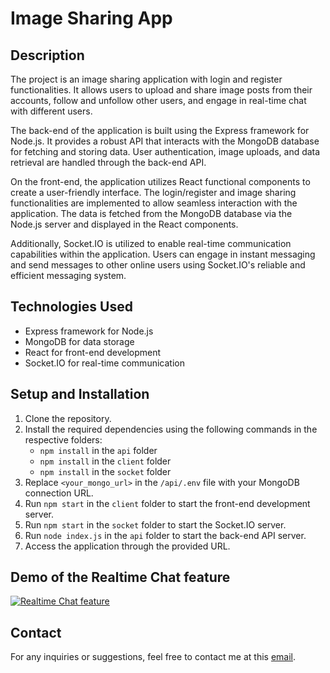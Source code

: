 # Image Sharing App

## Description

The project is an image sharing application with login and register functionalities. It allows users to upload and share image posts from their accounts, follow and unfollow other users, and engage in real-time chat with different users.

The back-end of the application is built using the Express framework for Node.js. It provides a robust API that interacts with the MongoDB database for fetching and storing data. User authentication, image uploads, and data retrieval are handled through the back-end API. 

On the front-end, the application utilizes React functional components to create a user-friendly interface. The login/register and image sharing functionalities are implemented to allow seamless interaction with the application. The data is fetched from the MongoDB database via the Node.js server and displayed in the React components.

Additionally, Socket.IO is utilized to enable real-time communication capabilities within the application. Users can engage in instant messaging and send messages to other online users using Socket.IO's reliable and efficient messaging system.

## Technologies Used

- Express framework for Node.js
- MongoDB for data storage
- React for front-end development
- Socket.IO for real-time communication

## Setup and Installation

1. Clone the repository.
2. Install the required dependencies using the following commands in the respective folders:
   - `npm install` in the `api` folder
   - `npm install` in the `client` folder
   - `npm install` in the `socket` folder
3. Replace `<your_mongo_url>` in the `/api/.env` file with your MongoDB connection URL.
4. Run `npm start` in the `client` folder to start the front-end development server.
5. Run `npm start` in the `socket` folder to start the Socket.IO server.
6. Run `node index.js` in the `api` folder to start the back-end API server.
7. Access the application through the provided URL.

## Demo of the Realtime Chat feature

[![Realtime Chat feature](https://ik.imagekit.io/ably/ghost/prod/2023/01/build-a-realtime-chat-app-from-scratch--1-.png?tr=w-1728,q-50)](https://youtu.be/jFa1PBYT6Tg)


## Contact

For any inquiries or suggestions, feel free to contact me at this [email](farrukhrasool112@gmail.com).
